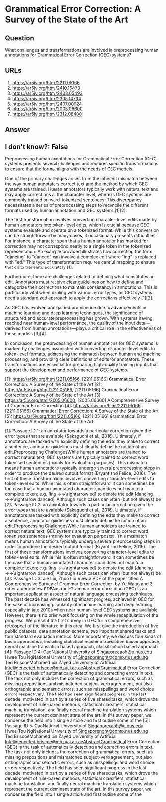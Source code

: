 # Grammatical Error Correction: A Survey of the State of the Art

## Question

What challenges and transformations are involved in preprocessing human annotations for Grammatical Error Correction (GEC) systems?

## URLs

1. https://ar5iv.org/html/2211.05166
2. https://ar5iv.org/html/2410.16473
3. https://ar5iv.org/html/2403.05493
4. https://ar5iv.org/html/2305.14734
5. https://ar5iv.org/html/2407.00924
6. https://ar5iv.org/html/2005.06600
7. https://ar5iv.org/html/2312.08400

## Answer

## I don't know?: False

Preprocessing human annotations for Grammatical Error Correction (GEC) systems presents several challenges and requires specific transformations to ensure that the format aligns with the needs of GEC models. 

One of the primary challenges arises from the inherent mismatch between the way human annotators correct text and the method by which GEC systems are trained. Human annotators typically work with natural text and may apply corrections at the character level, whereas GEC systems are commonly trained on word-tokenized sentences. This discrepancy necessitates a series of preprocessing steps to reconcile the different formats used by human annotation and GEC systems [1][2].

The first transformation involves converting character-level edits made by human annotators into token-level edits, which is crucial because GEC systems evaluate and operate on a tokenized format. While this conversion can be straightforward in many cases, it occasionally presents difficulties. For instance, a character span that a human annotator has marked for correction may not correspond neatly to a single token in the tokenized representation. An example provided illustrates how correcting the form "dancing" to "danced" can involve a complex edit where "ing" is replaced with "ed." This type of transformation requires careful mapping to ensure that edits translate accurately [1].

Furthermore, there are challenges related to defining what constitutes an edit. Annotators must receive clear guidelines on how to define and categorize their corrections to maintain consistency in annotations. This is particularly vital when dealing with various error types, as GEC systems need a standardized approach to apply the corrections effectively [1][2].

As GEC has evolved and gained prominence due to advancements in machine learning and deep learning techniques, the significance of structured and accurate preprocessing has grown. With systems having reached near human-level performance, the quality of the input data—derived from human annotations—plays a critical role in the effectiveness of these models [3][4].

In conclusion, the preprocessing of human annotations for GEC systems is marked by challenges associated with converting character-level edits to token-level formats, addressing the mismatch between human and machine processing, and providing clear definitions of edits for annotators. These transformations are essential for preparing high-quality training inputs that support the development and performance of GEC systems.

[1]: https://ar5iv.org/html/2211.05166, [2211.05166] Grammatical Error Correction: A Survey of the State of the Art
[2]: https://ar5iv.org/html/2211.05166, [2211.05166] Grammatical Error Correction: A Survey of the State of the Art
[3]: https://ar5iv.org/html/2005.06600, [2005.06600] A Comprehensive Survey of Grammar Error Correction
[4]: https://ar5iv.org/html/2211.05166, [2211.05166] Grammatical Error Correction: A Survey of the State of the Art
[5]: https://ar5iv.org/html/2211.05166, [2211.05166] Grammatical Error Correction: A Survey of the State of the Art

[1]: Passage ID 1: an annotator towards a particular correction given the error types that are available (Sakaguchi et al., 2016). Ultimately, if annotators are tasked with explicitly defining the edits they make to correct a sentence, annotator guidelines must clearly define the notion of an edit.Preprocessing ChallengesWhile human annotators are trained to correct natural text, GEC systems are typically trained to correct word tokenised sentences (mainly for evaluation purposes). This mismatch means human annotations typically undergo several preprocessing steps in order to produce the desired output format (Bryant and Felice, 2016). The first of these transformations involves converting character-level edits to token-level edits. While this is often straightforward, it can sometimes be the case that a human-annotated character span does not map to a complete token; e.g. [ing →→\rightarrow ed] to denote the edit [dancing →→\rightarrow danced]. Although such cases can often (but not always) be
[2]: Passage ID 2: an annotator towards a particular correction given the error types that are available (Sakaguchi et al., 2016). Ultimately, if annotators are tasked with explicitly defining the edits they make to correct a sentence, annotator guidelines must clearly define the notion of an edit.Preprocessing ChallengesWhile human annotators are trained to correct natural text, GEC systems are typically trained to correct word tokenised sentences (mainly for evaluation purposes). This mismatch means human annotations typically undergo several preprocessing steps in order to produce the desired output format (Bryant and Felice, 2016). The first of these transformations involves converting character-level edits to token-level edits. While this is often straightforward, it can sometimes be the case that a human-annotated character span does not map to a complete token; e.g. [ing →→\rightarrow ed] to denote the edit [dancing →→\rightarrow danced]. Although such cases can often (but not always) be
[3]: Passage ID 3: Jie Liu, Zhuo Liu View a PDF of the paper titled A Comprehensive Survey of Grammar Error Correction, by Yu Wang and 3 other authorsView PDFAbstract:Grammar error correction (GEC) is an important application aspect of natural language processing techniques. The past decade has witnessed significant progress achieved in GEC for the sake of increasing popularity of machine learning and deep learning, especially in late 2010s when near human-level GEC systems are available. However, there is no prior work focusing on the whole recapitulation of the progress. We present the first survey in GEC for a comprehensive retrospect of the literature in this area. We first give the introduction of five public datasets, data annotation schema, two important shared tasks and four standard evaluation metrics. More importantly, we discuss four kinds of basic approaches, including statistical machine translation based approach, neural machine translation based approach, classification based approach
[4]: Passage ID 4: CaoNational University of Singaporecaoh@u.nus.edu  Hwee Tou NgNational University of Singaporenght@comp.nus.edu.sg  Ted BriscoeMohamed bin Zayed University of Artificial Intelligenceted.briscoe@mbzuai.ac.aeAbstractGrammatical Error Correction (GEC) is the task of automatically detecting and correcting errors in text. The task not only includes the correction of grammatical errors, such as missing prepositions and mismatched subject-verb agreement, but also orthographic and semantic errors, such as misspellings and word choice errors respectively. The field has seen significant progress in the last decade, motivated in part by a series of five shared tasks, which drove the development of rule-based methods, statistical classifiers, statistical machine translation, and finally neural machine translation systems which represent the current dominant state of the art. In this survey paper, we condense the field into a single article and first outline some of the
[5]: Passage ID 5: CaoNational University of Singaporecaoh@u.nus.edu  Hwee Tou NgNational University of Singaporenght@comp.nus.edu.sg  Ted BriscoeMohamed bin Zayed University of Artificial Intelligenceted.briscoe@mbzuai.ac.aeAbstractGrammatical Error Correction (GEC) is the task of automatically detecting and correcting errors in text. The task not only includes the correction of grammatical errors, such as missing prepositions and mismatched subject-verb agreement, but also orthographic and semantic errors, such as misspellings and word choice errors respectively. The field has seen significant progress in the last decade, motivated in part by a series of five shared tasks, which drove the development of rule-based methods, statistical classifiers, statistical machine translation, and finally neural machine translation systems which represent the current dominant state of the art. In this survey paper, we condense the field into a single article and first outline some of the
